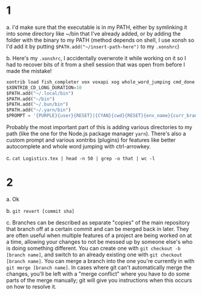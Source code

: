 # 1

a. I'd make sure that the executable is in my PATH, either by symlinking it into some directory like ~/bin that I've already added, or by adding the folder with the binary to my PATH (method depends on shell, I use xonsh so I'd add it by putting `$PATH.add("~/insert-path-here")` to my `.xonshrc`)

b. Here's my `.xonshrc`, I accidentally overwrote it while working on it so I had to recover bits of it from a shell session that was open from before I made the mistake!

```python
xontrib load fish_completer vox voxapi xog whole_word_jumping cmd_done
$XONTRIB_CD_LONG_DURATION=10
$PATH.add("~/.local/bin")
$PATH.add("~/bin")
$PATH.add("~/.bun/bin")
$PATH.add("~/.yarn/bin")
$PROMPT = '{PURPLE}{user}{RESET}|{CYAN}{cwd}{RESET}{env_name}{curr_branch: {}}> '
```

Probably the most important part of this is adding various directories to my path (like the one for the Node.js package manager `yarn`). There's also a custom prompt and various xontribs (plugins) for features like better autocomplete and whole word jumping with ctrl-arrowkey.

c. `cat Logistics.tex | head -n 50 | grep -o that | wc -l`

# 2

a. Ok

b. `git revert [commit sha]`

c. Branches can be described as separate "copies" of the main repository that branch off at a certain commit and can be merged back in later. They are often useful when multiple features of a project are being worked on at a time, allowing your changes to not be messed up by someone else's who is doing something different. You can create one with `git checkout -b [branch name]`, and switch to an already existing one with `git checkout [branch name]`. You can merge a branch into the one you're currently in with `git merge [branch name]`. In cases where git can't automatically merge the changes, you'll be left with a "merge conflict" where you have to do some parts of the merge manually; git will give you instructions when this occurs on how to resolve it.

